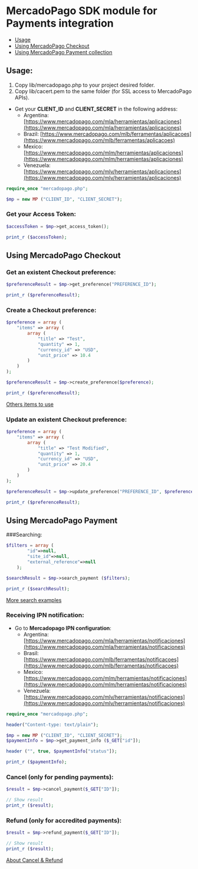 # MercadoPago SDK module for Payments integration

* [Usage](#usage)
* [Using MercadoPago Checkout](#checkout)
* [Using MercadoPago Payment collection](#payments)

<a name="usage"></a>
## Usage:

1. Copy lib/mercadopago.php to your project desired folder.
2. Copy lib/cacert.pem to the same folder (for SSL access to MercadoPago APIs).

* Get your **CLIENT_ID** and **CLIENT_SECRET** in the following address:
	* Argentina: [https://www.mercadopago.com/mla/herramientas/aplicaciones](https://www.mercadopago.com/mla/herramientas/aplicaciones)
	* Brazil: [https://www.mercadopago.com/mlb/ferramentas/aplicacoes](https://www.mercadopago.com/mlb/ferramentas/aplicacoes)
	* Mexico: [https://www.mercadopago.com/mlm/herramientas/aplicaciones](https://www.mercadopago.com/mlm/herramientas/aplicaciones)
	* Venezuela: [https://www.mercadopago.com/mlv/herramientas/aplicaciones](https://www.mercadopago.com/mlv/herramientas/aplicaciones)

```php
require_once "mercadopago.php";

$mp = new MP ("CLIENT_ID", "CLIENT_SECRET");
```

### Get your Access Token:

```php
$accessToken = $mp->get_access_token();

print_r ($accessToken);
```

<a name="checkout"></a>
## Using MercadoPago Checkout

### Get an existent Checkout preference:

```php
$preferenceResult = $mp->get_preference("PREFERENCE_ID");

print_r ($preferenceResult);
```

### Create a Checkout preference:

```php
$preference = array (
	"items" => array (
		array (
			"title" => "Test",
			"quantity" => 1,
			"currency_id" => "USD",
			"unit_price" => 10.4
		)
	)
);

$preferenceResult = $mp->create_preference($preference);

print_r ($preferenceResult);
```
<a href="http://developers.mercadopago.com/documentacion/recibir-pagos#glossary">Others items to use</a>

### Update an existent Checkout preference:

```php
$preference = array (
	"items" => array (
		array (
			"title" => "Test Modified",
			"quantity" => 1,
			"currency_id" => "USD",
			"unit_price" => 20.4
		)
	)
);

$preferenceResult = $mp->update_preference("PREFERENCE_ID", $preference);

print_r ($preferenceResult);
```

<a name="payments"></a>
## Using MercadoPago Payment

###Searching:

```php
$filters = array (
        "id"=>null,
        "site_id"=>null,
        "external_reference"=>null
    );

$searchResult = $mp->search_payment ($filters);

print_r ($searchResult);
```
<a href="http://developers.mercadopago.com/documentacion/busqueda-de-pagos-recibidos">More search examples</a>
### Receiving IPN notification:

* Go to **Mercadopago IPN configuration**:
	* Argentina: [https://www.mercadopago.com/mla/herramientas/notificaciones](https://www.mercadopago.com/mla/herramientas/notificaciones)
	* Brasil: [https://www.mercadopago.com/mlb/ferramentas/notificacoes](https://www.mercadopago.com/mlb/ferramentas/notificacoes)<br />
	* Mexico: [https://www.mercadopago.com/mlm/herramientas/notificaciones](https://www.mercadopago.com/mlm/herramientas/notificaciones)
	* Venezuela: [https://www.mercadopago.com/mlv/herramientas/notificaciones](https://www.mercadopago.com/mlv/herramientas/notificaciones)

```php
require_once "mercadopago.php";

header("Content-type: text/plain");

$mp = new MP ("CLIENT_ID", "CLIENT_SECRET");
$paymentInfo = $mp->get_payment_info ($_GET["id"]);

header ("", true, $paymentInfo["status"]);

print_r ($paymentInfo);
```

### Cancel (only for pending payments):

```php
$result = $mp->cancel_payment($_GET["ID"]);

// Show result
print_r ($result);
```

### Refund (only for accredited payments):

```php
$result = $mp->refund_payment($_GET["ID"]);

// Show result
print_r ($result);
```
<a href="http://developers.mercadopago.com/documentacion/devolucion-y-cancelacion">About Cancel & Refund </a>
